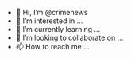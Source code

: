 - 👋 Hi, I’m @crimenews
- 👀 I’m interested in ...
- 🌱 I’m currently learning ...
- 💞️ I’m looking to collaborate on ...
- 📫 How to reach me ...

<!---
crimenews/crimenews is a ✨ special ✨ repository because its `README.md` (this file) appears on your GitHub profile.
You can click the Preview link to take a look at your changes.
--->
